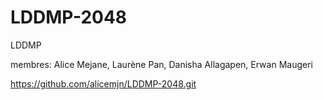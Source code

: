 # LDDMP-2048
LDDMP

membres: Alice Mejane, Laurène Pan, Danisha Allagapen, Erwan Maugeri

https://github.com/alicemjn/LDDMP-2048.git
